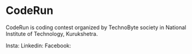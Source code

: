 # CodeRun
CodeRun is coding contest organized by TechnoByte society in National Institute of Technology, Kurukshetra.

Insta:
Linkedin:
Facebook: 
